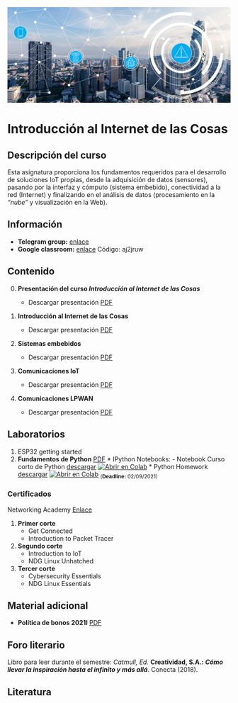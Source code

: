 [![banner](/_assets/pics/iotbanner.jpg)](https://github.com/marcoteran/internetofthings)
# Introducción al Internet de las Cosas

## Descripción del curso

Esta asignatura proporciona los fundamentos requeridos para el desarrollo de soluciones IoT propias, desde la adquisición de datos (sensores), pasando por la interfaz y cómputo (sistema embebido), conectividad a la red (Internet) y finalizando en el análisis de datos (procesamiento en la *“nube”* y visualización en la Web).

## Información
* **Telegram group:** [enlace](https://t.me/+QizdrNBgrr9lOWVh)
* **Google classroom:** [enlace](https://classroom.google.com/c/NDU4NDA1NjA0MjE1?cjc=aj2jruw) Código: aj2jruw

## Contenido

0. **Presentación del curso *Introducción al Internet de las Cosas***
	* Descargar presentación [PDF](https://github.com/marcoteran/internetofthings/raw/master/lectures/00_internetofthings_syllabus.pdf)

1. **Introducción al Internet de las Cosas**
	* Descargar presentación [PDF](https://github.com/marcoteran/internetofthings/raw/master/lectures/01_internetofthings_iotintroduction.pdf)

2. **Sistemas embebidos**
	* Descargar presentación [PDF](https://github.com/marcoteran/internetofthings/raw/master/lectures/02_internetofthings_embeddedsystems.pdf)

3. **Comunicaciones IoT**
	* Descargar presentación [PDF](https://github.com/marcoteran/internetofthings/raw/master/lectures/03_internetofthings_iotcommunications.pdf)

5. **Comunicaciones LPWAN**
	* Descargar presentación [PDF](https://github.com/marcoteran/internetofthings/raw/master/lectures/05_internetofthings_LPWAN.pdf)

## Laboratorios
1. ESP32 getting started 
2. **Fundamentos de Python** [PDF](https://github.com/marcoteran/internetofthings/raw/master/lectures/04_internetofthings_pythoncrashcourse.pdf)
		* IPython Notebooks:
			- Notebook Curso corto de Python [descargar](https://github.com/marcoteran/internetofthings/blob/master/laboratory/00_introtopython/01_internetofthings_pythoncrashcourse.ipynb)
			[![Abrir en Colab](https://colab.research.google.com/assets/colab-badge.svg)](https://colab.research.google.com/github/marcoteran/internetofthings/blob/master/laboratory/00_introtopython/01_internetofthings_pythoncrashcourse.ipynb)
				* Python Homework [descargar](https://github.com/marcoteran/internetofthings/blob/master/laboratory/00_introtopython/02_internetofthings_pythoncrashcoursehomework.ipynb)
				[![Abrir en Colab](https://colab.research.google.com/assets/colab-badge.svg)](https://colab.research.google.com/github/marcoteran/internetofthings/blob/master/laboratory/00_introtopython/02_internetofthings_pythoncrashcoursehomework.ipynb)
				<sub>(**Deadline:** 02/09/2021)</sub>

### Certificados
Networking Academy [Enlace](https://www.netacad.com/)
1. **Primer corte** 
	- Get Connected
	- Introduction to Packet Tracer
2. **Segundo corte**
	- Introduction to IoT
	- NDG Linux Unhatched
3. **Tercer corte**
	- Cybersecurity Essentials
	- NDG Linux Essentials

## Material adicional

* **Política de bonos 2021I** [PDF](https://github.com/marcoteran/internetofthings/raw/master/files/_others/BONOSpolicy_2022I.pdf)


## Foro literario
Libro para leer durante el semestre:
*Catmull, Ed.* **Creatividad, S.A.: *Cómo llevar la inspiración hasta el infinito y más allá***. Conecta (2018).

## Literatura


